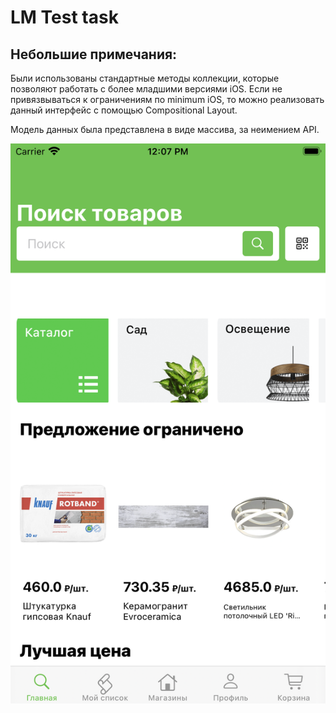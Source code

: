 #  LM Test task

## Небольшие примечания:
Были использованы стандартные методы коллекции, которые позволяют работать с более младшими версиями iOS. Если не привязвываться к ограничениям по minimum iOS, то можно реализовать данный интерфейс с помощью Compositional Layout.

Модель данных была представлена в виде массива, за неимением API.


![alt text](https://github.com/VUdachin/LMTestTask/blob/main/SimulatorScreenShot "")​
